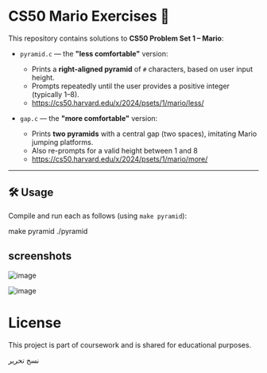 # CS50 Mario Exercises 🧩

This repository contains solutions to **CS50 Problem Set 1 – Mario**:

- `pyramid.c` — the **"less comfortable"** version:
  - Prints a **right-aligned pyramid** of `#` characters, based on user input height.
  - Prompts repeatedly until the user provides a positive integer (typically 1–8).
  - https://cs50.harvard.edu/x/2024/psets/1/mario/less/

- `gap.c` — the **"more comfortable"** version:
  - Prints **two pyramids** with a central gap (two spaces), imitating Mario jumping platforms.
  - Also re-prompts for a valid height between 1 and 8
  - https://cs50.harvard.edu/x/2024/psets/1/mario/more/
---

## 🛠 Usage

Compile and run each as follows (using `make pyramid`):

make pyramid
./pyramid

## screenshots

![image](https://github.com/user-attachments/assets/8f99e225-4b66-4186-bfce-63c1abbb7760)


![image](https://github.com/user-attachments/assets/d0c11342-8d73-47ff-a4f4-3157188b35b1)


# License
This project is part of coursework and is shared for educational purposes.

نسخ
تحرير



